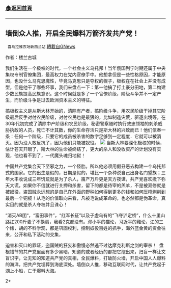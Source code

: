 ###  [:house:返回首頁](https://github.com/ourhimalayas/txt)
---

## 墙倒众人推，开启全民爆料万箭齐发共产党！
` 喜马拉雅农场新西兰站` [轉載自GNews](https://gnews.org/zh-hans/549189/)

作者：楼兰古城

我们生活在一个极权的时代，一个社会主义乌托邦！当年俄国列宁时期还属于中央集权专制官僚集团，最高权力在党内官僚手中。他想拿但是一些性格原因，才能原因，也没什么马克思魔性，毕竟马克思只是夺权的幌子，极权在在社会上并没有成型，但是他干了哪些坏事，我们来盘点一下：第一他搞了打土豪分田地，第二构建少数民族提高民族意识。这个时候就是多了一个官僚阶级，阶级斗争并不一定产生，而阶级斗争是过去欧洲资本主义的特征。

搞极权主义是从斯大林开始的，清除有产者，搞阶级斗争，用农民阶级干掉其它阶级最后反手对付农民阶级，对付农民也是最狠的，比如制造灾荒，驱逐出境等，在30年代初完成了清除中产阶级和农民阶级，秘密警察随时执行效忠领袖的刺杀威胁执政的人员，死亡不计其数，你的生命存活只是斯大林的兴致而已！他们信奉一条：任何一个阶级，只要它的成员被杀害的数字足够到一定程度．它就可以被消灭。因为没人敢反抗了，因为他们只能被奴役。
![]()![](https://gnews-media-offload.s3.amazonaws.com/wp-content/uploads/2020/11/11195352/%E4%BD%A0%E5%87%86%E5%A4%87%E5%A5%BD%E4%BA%86%E5%90%97.jpg)
当斯大林要深化极权的时候，估计苍天开眼了，斯大林的生命被终结了，更大的杀人和没收资产的计划没有实现，他也看不到了，一代魔头魂归地狱！

中国共产党集合天下至邪之力，一个怪胎。所以他必须用假丑恶去构建一个乌托邦式的国家。它的出生是假的，日期是假的，堪比一个杂种说自己出身名门望族；三年大丰收说成三年饥荒就是为了杀人，亩产万斤更是天方夜谭，共产党喜欢撒下弥天大谎，如果你不信就进行关押和杀害，留下的都是待宰的羔羊，不是被双修就是被奴役，盗国贼永远想的是自己在外面的野种如何得到更多的钱和如何压榨剥削到最后一个铜板！从毛的价值取向来看，凡被毛说成革命的，也必然都是伪革命，真实目的就是杀人夺权并且诛心！

“消灭AB团“，“富田事件”，“红军长征”以及子虚乌有的“飞夺泸定桥”，什么十里山路扛200斤麦子不换肩，我看2克都没有。邓小平的猫论，习近平的鞋论，江的三个婊，胡的不科学观，都是巩固权利，控制奴役百姓的抓手，海外蓝金黄的资金往来，公开和私下活动的交集，

迫害和灭口的罪证，盗国贼的狂妄和傲慢必然逃不过达摩克利斯之剑的宰杀！  盘根错节的共产党里面有多少黑暗，知道的或者经历的都把它挖出来，扫盲一样让文盲识字，让无知的知道共产党的真相，全民爆料，打破防火墙，开启中国人人爆料的海洋，把共产党埋葬到海底深处。墙倒众人推，移动互联网时代，让共产党起于湖上小船，亡于爆料大海。

2+
